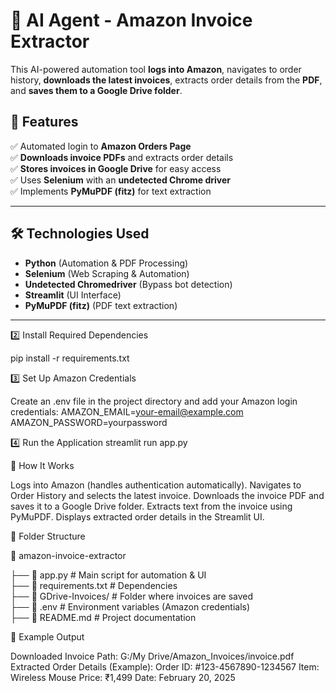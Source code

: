 # 📄 AI Agent - Amazon Invoice Extractor  
This AI-powered automation tool **logs into Amazon**, navigates to order history, **downloads the latest invoices**, extracts order details from the **PDF**, and **saves them to a Google Drive folder**.  

## 🚀 Features  
✅ Automated login to **Amazon Orders Page**  
✅ **Downloads invoice PDFs** and extracts order details  
✅ **Stores invoices in Google Drive** for easy access  
✅ Uses **Selenium** with an **undetected Chrome driver**  
✅ Implements **PyMuPDF (fitz)** for text extraction  

---

## 🛠️ Technologies Used  
- **Python** (Automation & PDF Processing)  
- **Selenium** (Web Scraping & Automation)  
- **Undetected Chromedriver** (Bypass bot detection)  
- **Streamlit** (UI Interface)  
- **PyMuPDF (fitz)** (PDF text extraction)  

---

2️⃣ Install Required Dependencies

pip install -r requirements.txt

3️⃣ Set Up Amazon Credentials

Create an .env file in the project directory and add your Amazon login credentials:
AMAZON_EMAIL=your-email@example.com
AMAZON_PASSWORD=yourpassword

4️⃣ Run the Application
streamlit run app.py

🔧 How It Works

Logs into Amazon (handles authentication automatically).
Navigates to Order History and selects the latest invoice.
Downloads the invoice PDF and saves it to a Google Drive folder.
Extracts text from the invoice using PyMuPDF.
Displays extracted order details in the Streamlit UI.

📂 Folder Structure

📁 amazon-invoice-extractor

 ├── 📜 app.py             # Main script for automation & UI  
 ├── 📜 requirements.txt   # Dependencies  
 ├── 📂 GDrive-Invoices/   # Folder where invoices are saved  
 ├── 📜 .env               # Environment variables (Amazon credentials)  
 ├── 📜 README.md          # Project documentation  

🎯 Example Output

Downloaded Invoice Path: G:/My Drive/Amazon_Invoices/invoice.pdf
Extracted Order Details (Example):
Order ID: #123-4567890-1234567
Item: Wireless Mouse
Price: ₹1,499
Date: February 20, 2025



